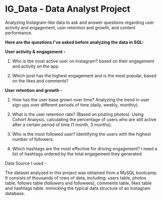 # IG_Data - Data Analyst Project
Analyzing Instagram-like data to ask and answer questions regarding user activity and engagement, 
user retention and growth, and content performance.

**Here are the questions I've asked before analyzing the data in SQL:**

**User activity & engagement -**

1.	Who is the most active user on Instagram? 
based on their engagement and activity on the app.

2.	Which post has the highest engagement and is the most popular, 
based on the likes and comments?

**User retention and growth -**

1.	How has the user base grown over time? 
Analyzing the trend in user sign ups over different periods of time 
(daily, weekly, monthly).

2.	What is the user retention rate? (Based on posting photos).
Using Cohort Analysis, calculating the percentage of users who are still active after a certain period of time (1 month, 3 months).

3.	Who is the most followed user?
Identifying the users with the highest number of followers.

4.	Which hashtags are the most effective for driving engagement?
I need a list of hashtags ordered by the total engagement they generated. 

Data Source I used - 

The dataset analyzed in this project was obtained from a MySQL bootcamp. It consists of thousands of rows of data, including: users table, photos table, follows table (followers and followees), comments table, likes table and hashtags table. mimicking the typical data structure of an Instagram database.
